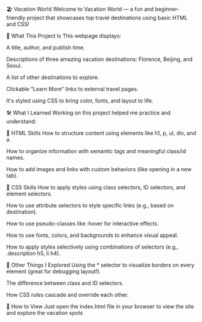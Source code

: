 🏖️ Vacation World
Welcome to Vacation World — a fun and beginner-friendly project that showcases top travel destinations using basic HTML and CSS!

📘 What This Project Is
This webpage displays:

A title, author, and publish time.

Descriptions of three amazing vacation destinations: Florence, Beijing, and Seoul.

A list of other destinations to explore.

Clickable “Learn More” links to external travel pages.

It's styled using CSS to bring color, fonts, and layout to life.

🛠️ What I Learned
Working on this project helped me practice and understand:

🧱 HTML Skills
How to structure content using elements like h1, p, ul, div, and a.

How to organize information with semantic tags and meaningful class/id names.

How to add images and links with custom behaviors (like opening in a new tab).

🎨 CSS Skills
How to apply styles using class selectors, ID selectors, and element selectors.

How to use attribute selectors to style specific links (e.g., based on destination).

How to use pseudo-classes like :hover for interactive effects.

How to use fonts, colors, and backgrounds to enhance visual appeal.

How to apply styles selectively using combinations of selectors (e.g., .description h5, li h4).

🧪 Other Things I Explored
Using the * selector to visualize borders on every element (great for debugging layout!).

The difference between class and ID selectors.

How CSS rules cascade and override each other.

👀 How to View
Just open the index.html file in your browser to view the site and explore the vacation spots
